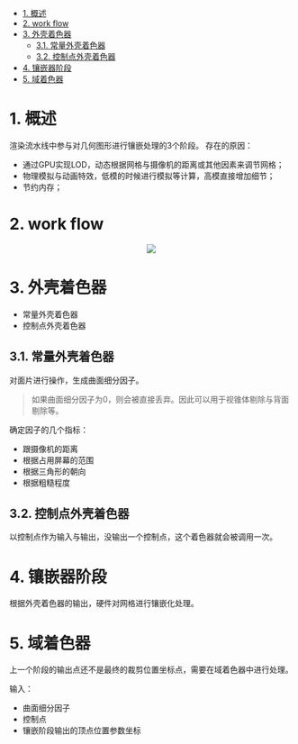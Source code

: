 <!-- TOC -->

- [1. 概述](#1-概述)
- [2. work flow](#2-work-flow)
- [3. 外壳着色器](#3-外壳着色器)
  - [3.1. 常量外壳着色器](#31-常量外壳着色器)
  - [3.2. 控制点外壳着色器](#32-控制点外壳着色器)
- [4. 镶嵌器阶段](#4-镶嵌器阶段)
- [5. 域着色器](#5-域着色器)

<!-- /TOC -->

# 1. 概述
渲染流水线中参与对几何图形进行镶嵌处理的3个阶段。
存在的原因：
- 通过GPU实现LOD，动态根据网格与摄像机的距离或其他因素来调节网格；
- 物理模拟与动画特效，低模的时候进行模拟等计算，高模直接增加细节；
- 节约内存；

# 2. work flow

<div align="center">

![][TesseWorkFlow]

</div>

# 3. 外壳着色器
- 常量外壳着色器
- 控制点外壳着色器

## 3.1. 常量外壳着色器
对面片进行操作，生成曲面细分因子。

> 如果曲面细分因子为0，则会被直接丢弃。因此可以用于视锥体剔除与背面剔除等。

确定因子的几个指标：
- 跟摄像机的距离
- 根据占用屏幕的范围
- 根据三角形的朝向
- 根据粗糙程度

## 3.2. 控制点外壳着色器
以控制点作为输入与输出，没输出一个控制点，这个着色器就会被调用一次。

# 4. 镶嵌器阶段
根据外壳着色器的输出，硬件对网格进行镶嵌化处理。

# 5. 域着色器
上一个阶段的输出点还不是最终的裁剪位置坐标点，需要在域着色器中进行处理。

输入：
- 曲面细分因子
- 控制点
- 镶嵌阶段输出的顶点位置参数坐标

[TesseWorkFlow]: ./TessellationWorkFlow.bmp